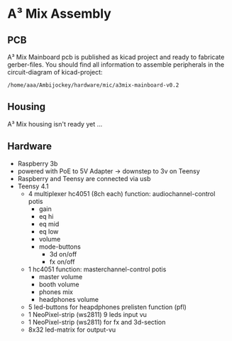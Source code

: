 # A³ Mix Assembly
## PCB
A³ Mix Mainboard pcb is published as kicad project and ready to fabricate gerber-files. You should find all information to assemble peripherals in the circuit-diagram of kicad-project:
```
/home/aaa/Ambijockey/hardware/mic/a3mix-mainboard-v0.2
```
## Housing
A³ Mix housing isn't ready yet ...

## Hardware
- Raspberry 3b
- powered with PoE to 5V Adapter -> downstep to 3v on Teensy
- Raspberry and Teensy are connected via usb
- Teensy 4.1
	- 4 multiplexer hc4051 (8ch each)
        function: audiochannel-control
        potis
        - gain 
        - eq hi
        - eq mid
        - eq low
        - volume
      - mode-buttons
        - 3d on/off
        - fx on/off
    - 1 hc4051
        function: masterchannel-control
        potis
        - master volume
        - booth volume
        - phones mix
        - headphones volume
    - 5 led-buttons for heapdphones prelisten function (pfl)
    - 1 NeoPixel-strip (ws2811) 9 leds input vu
	- 1 NeoPixel-strip (ws2811) for fx and 3d-section
    - 8x32 led-matrix for output-vu